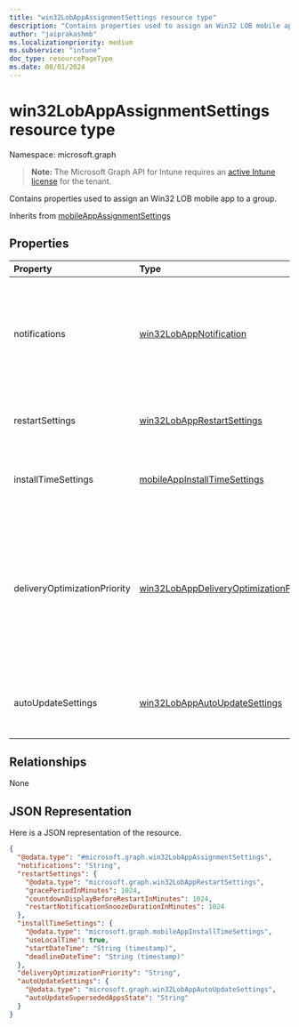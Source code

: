 ```yaml
---
title: "win32LobAppAssignmentSettings resource type"
description: "Contains properties used to assign an Win32 LOB mobile app to a group."
author: "jaiprakashmb"
ms.localizationpriority: medium
ms.subservice: "intune"
doc_type: resourcePageType
ms.date: 08/01/2024
---
```


# win32LobAppAssignmentSettings resource type

Namespace: microsoft.graph

> **Note:** The Microsoft Graph API for Intune requires an [active Intune license](https://go.microsoft.com/fwlink/?linkid=839381) for the tenant.

Contains properties used to assign an Win32 LOB mobile app to a group.


Inherits from [mobileAppAssignmentSettings](../resources/intune-apps-mobileappassignmentsettings.md)

## Properties
|Property|Type|Description|
|:---|:---|:---|
|notifications|[win32LobAppNotification](../resources/intune-apps-win32lobappnotification.md)|The notification status for this app assignment. Possible values are: `showAll`, `showReboot`, `hideAll`.|
|restartSettings|[win32LobAppRestartSettings](../resources/intune-apps-win32lobapprestartsettings.md)|The reboot settings to apply for this app assignment.|
|installTimeSettings|[mobileAppInstallTimeSettings](../resources/intune-apps-mobileappinstalltimesettings.md)|The install time settings to apply for this app assignment.|
|deliveryOptimizationPriority|[win32LobAppDeliveryOptimizationPriority](../resources/intune-apps-win32lobappdeliveryoptimizationpriority.md)|The delivery optimization priority for this app assignment. This setting is not supported in National Cloud environments. Possible values are: `notConfigured`, `foreground`.|
|autoUpdateSettings|[win32LobAppAutoUpdateSettings](../resources/intune-apps-win32lobappautoupdatesettings.md)|The auto-update settings to apply for this app assignment.|

## Relationships
None

## JSON Representation
Here is a JSON representation of the resource.
<!-- {
  "blockType": "resource",
  "@odata.type": "microsoft.graph.win32LobAppAssignmentSettings"
}
-->
``` json
{
  "@odata.type": "#microsoft.graph.win32LobAppAssignmentSettings",
  "notifications": "String",
  "restartSettings": {
    "@odata.type": "microsoft.graph.win32LobAppRestartSettings",
    "gracePeriodInMinutes": 1024,
    "countdownDisplayBeforeRestartInMinutes": 1024,
    "restartNotificationSnoozeDurationInMinutes": 1024
  },
  "installTimeSettings": {
    "@odata.type": "microsoft.graph.mobileAppInstallTimeSettings",
    "useLocalTime": true,
    "startDateTime": "String (timestamp)",
    "deadlineDateTime": "String (timestamp)"
  },
  "deliveryOptimizationPriority": "String",
  "autoUpdateSettings": {
    "@odata.type": "microsoft.graph.win32LobAppAutoUpdateSettings",
    "autoUpdateSupersededAppsState": "String"
  }
}
```